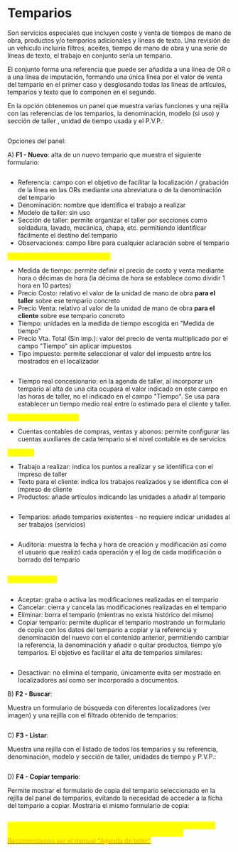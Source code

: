 # Temparios

Son servicios especiales que incluyen coste y venta de tiempos de mano de obra, productos y/o temparios adicionales y líneas de texto. Una revisión de un vehículo incluiría filtros, aceites, tiempo de mano de obra y una serie de líneas de texto, el trabajo en conjunto sería un tempario.

El conjunto forma una referencia que puede ser añadida a una línea de OR o a una línea de imputación, formando una única línea por el valor de venta del tempario en el primer caso y desglosando todas las líneas de artículos, temparios y texto que lo componen en el segundo.

En la opción obtenemos un panel que muestra varias funciones y una rejilla con las referencias de los temparios, la denominación, modelo (si uso) y sección de taller , unidad de tiempo usada y el P.V.P.:

<figure><img src="../../../.gitbook/assets/imagen (7) (5).png" alt=""><figcaption></figcaption></figure>

Opciones del panel:

A) **F1 - Nuevo**: alta de un nuevo tempario que muestra el siguiente formulario:

<figure><img src="../../../.gitbook/assets/imagen (12) (3) (1).png" alt=""><figcaption></figcaption></figure>

* Referencia: campo con el objetivo de facilitar la localización / grabación de la línea en las ORs mediante una abreviatura o de la denominación del tempario
* Denominación: nombre que identifica el trabajo a realizar
* Modelo de taller: sin uso
* Sección de taller: permite organizar el taller por secciones como soldadura, lavado, mecánica, chapa, etc. permitiendo identificar fácilmente el destino del tempario
* Observaciones: campo libre para cualquier aclaración sobre el tempario

<mark style="color:yellow;">Referente a tiempo y mano de obra</mark>

* Medida de tiempo: permite definir el precio de costo y venta mediante hora o décimas de hora (la décima de hora se establece como dividir 1 hora en 10 partes)
* Precio Costo: relativo el valor de la unidad de mano de obra **para el taller** sobre ese tempario concreto
* Precio Venta: relativo al valor de la unidad de mano de obra **para el cliente** sobre ese tempario concreto
* Tiempo: unidades en la medida de tiempo escogida en "Medida de tiempo"
* Precio Vta. Total (Sin imp.): valor del precio de venta multiplicado por el campo "Tiempo" sin aplicar impuestos
* Tipo impuesto: permite seleccionar el valor del impuesto entre los mostrados en el localizador

<figure><img src="../../../.gitbook/assets/imagen (9) (4) (2).png" alt=""><figcaption></figcaption></figure>

* Tiempo real concesionario: en la agenda de taller, al incorporar un tempario al alta de una cita ocupará el valor indicado en este campo en las horas de taller, no el indicado en el campo "Tiempo". Se usa para establecer un tiempo medio real entre lo estimado para el cliente y taller.

<mark style="color:yellow;">Referente a contabilidad</mark>

* Cuentas contables de compras, ventas y abonos: permite configurar las cuentas auxiliares de cada tempario si el nivel contable es de servicios

<mark style="color:yellow;">Pestañas</mark>

* Trabajo a realizar: indica los puntos a realizar y se identifica con el impreso de taller
* Texto para el cliente: indica los trabajos realizados y se identifica con el impreso de cliente
* Productos: añade artículos indicando las unidades a añadir al tempario

<figure><img src="../../../.gitbook/assets/imagen (3) (3).png" alt=""><figcaption></figcaption></figure>

* Temparios: añade temparios existentes - no requiere indicar unidades al ser trabajos (servicios)

<figure><img src="../../../.gitbook/assets/imagen (8) (5) (2).png" alt=""><figcaption></figcaption></figure>

* Auditoría: muestra la fecha y hora de creación y modificación así como el usuario que realizó cada operación y el log de cada modificación o borrado del tempario

<figure><img src="../../../.gitbook/assets/imagen (5) (3).png" alt=""><figcaption></figcaption></figure>

<mark style="color:yellow;">Botonera inferior</mark>

<figure><img src="../../../.gitbook/assets/imagen (14) (3) (1).png" alt=""><figcaption></figcaption></figure>

* Aceptar: graba o activa las modificaciones realizadas en el tempario
* Cancelar: cierra y cancela las modificaciones realizadas en el tempario
* Eliminar: borra el tempario (mientras no exista histórico del mismo)
* Copiar tempario: permite duplicar el tempario mostrando un formulario de copia con los datos del tempario a copiar y la referencia y denominación del nuevo con el contenido anterior, permitiendo cambiar la referencia, la denominación y añadir o quitar productos, tiempo y/o temparios. El objetivo es facilitar el alta de temparios similares:

<figure><img src="../../../.gitbook/assets/imagen (15) (5).png" alt=""><figcaption></figcaption></figure>

* Desactivar: no elimina el tempario, únicamente evita ser mostrado en localizadores así como ser incorporado a documentos.

B) **F2 - Buscar**:

Muestra un formulario de búsqueda con diferentes localizadores (ver imagen) y una rejilla con el filtrado obtenido de temparios:

<figure><img src="../../../.gitbook/assets/imagen (11) (1) (1) (2).png" alt=""><figcaption></figcaption></figure>

C) **F3 - Listar**:

Muestra una rejilla con el listado de todos los temparios y su referencia, denominación, modelo y sección de taller, unidades de tiempo y P.V.P.:

<figure><img src="../../../.gitbook/assets/imagen (4) (5).png" alt=""><figcaption></figcaption></figure>

D) **F4 - Copiar tempario**:

Permite mostrar el formulario de copia del tempario seleccionado en la rejilla del panel de temparios, evitando la necesidad de acceder a la ficha del tempario a copiar. Mostraría el mismo formulario de copia:

<figure><img src="../../../.gitbook/assets/imagen (1) (5) (2).png" alt=""><figcaption></figcaption></figure>

<mark style="color:yellow;">\*\*\* Los temparios son fundamentales para obtener la máxima agilidad, imagen cara al cliente y rendiemiento en la agenda de taller.</mark> [<mark style="color:orange;">Recomendamos ver el manual "Agenda de taller"</mark>](agenda-de-taller/)
